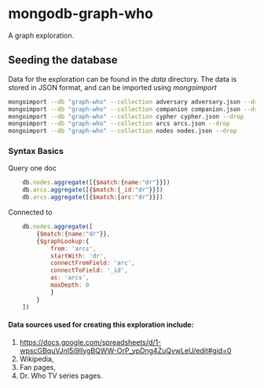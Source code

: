 # mongodb-graph-who

A graph exploration.


## Seeding the database

Data for the exploration can be found in the *data* directory.
The data is stored in JSON format, and can be imported using *mongoimport*

```bash
mongoimport --db "graph-who" --collection adversary adversary.json --drop
mongoimport --db "graph-who" --collection companion companion.json --drop
mongoimport --db "graph-who" --collection cypher cypher.json --drop
mongoimport --db "graph-who" --collection arcs arcs.json --drop
mongoimport --db "graph-who" --collection nodes nodes.json --drop
```

### Syntax Basics

Query one doc

```javascript
    db.nodes.aggregate([{$match:{name:"dr"}}])
    db.arcs.aggregate([{$match:{_id:"dr"}}])
    db.arcs.aggregate([{$match:{arc:"dr"}}])
```
Connected to 

```javascript
    db.nodes.aggregate([
        {$match:{name:"dr"}},
        {$graphLookup:{
            from: 'arcs',
            startWith: 'dr',
            connectFromField: 'arc',
            connectToField: '_id',
            as: 'arcs',
            maxDepth: 0
            }
        }
    ])
```

#### Data sources used for creating this exploration include:
1.   https://docs.google.com/spreadsheets/d/1-wpscGBquVJnI5i9lIygBQWW-OrP_ypDng4ZuQvwLeU/edit#gid=0
42.   Wikipedia,
3.   Fan pages,
8.  Dr. Who TV series pages.
